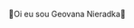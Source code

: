 :cherry_blossom:Oi eu sou Geovana Nieradka:cherry_blossom:
<!-- :maple_leaf:meu e mail È : geovana.nieradka@escola.pr.gov.br.Caso precise me mandar algo. :new_moon:
:alien: sou estudante de pensamento computacional,da seed/pr :girl:
:cat2: Estou no 1 ano do ensino medio,estou aprendendo a criar ADS e estou aprendendo a programar :revolving_hearts: :star:
:v: :princess: :eyes:
